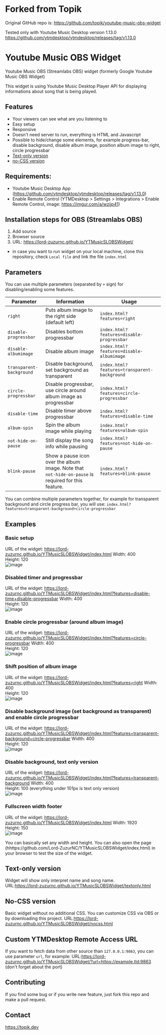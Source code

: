 # Forked from Topik

Original GitHub repo is: https://github.com/topik/youtube-music-obs-widget

Tested only with Youtube Music Desktop version 1.13.0 https://github.com/ytmdesktop/ytmdesktop/releases/tag/v1.13.0

# Youtube Music OBS Widget

Youtube Music OBS (Streamlabs OBS) widget (formerly Google Youtube Music OBS Widget)

This widget is using Youtube Music Desktop Player API for displaying informations about song that is being played.

## Features

- Your viewers can see what are you listening to
- Easy setup
- Responsive
- Doesn't need server to run, everything is HTML and Javascript
- Possible to hide/change some elements, for example progress-bar, disable background, disable album image, position album image to right, circle progressbar
- [Text-only version](#Text-only-version)
- [no-CSS version](#no-CSS-version)

## Requirements:

- Youtube Music Desktop App (https://github.com/ytmdesktop/ytmdesktop/releases/tag/v1.13.0)
- Enable Remote Control (YTMDesktop > Settings > Integrations > Enable Remote Control, image: https://imgur.com/a/wzijp41)

## Installation steps for OBS (Streamlabs OBS)

1. Add source
2. Browser source
3. URL: https://lord-zuzurnc.github.io/YTMusicSLOBSWidget/

- in case you want to run widget on your local machine, clone this repository, check `Local file` and link the file `index.html`

## Parameters

You can use multiple parameters (separated by `+` sign) for disabling/enabling some features.

| Parameter                | Information                                                                                         | Usage                                        |
| ------------------------ | --------------------------------------------------------------------------------------------------- | -------------------------------------------- |
| `right`                  | Puts album image to the right side (default left)                                                   | `index.html?features=right`                  |
| `disable-progressbar`    | Disables bottom progressbar                                                                         | `index.html?features=disable-progressbar`    |
| `disable-albumimage`     | Disable album image                                                                                 | `index.html?features=disable-albumimage`     |
| `transparent-background` | Disable background, set background as transparent                                                   | `index.html?features=transparent-background` |
| `circle-progressbar`     | Disable progressbar, use circle around album image as progressbar                                   | `index.html?features=circle-progressbar`     |
| `disable-time`           | Disable timer above progressbar                                                                     | `index.html?features=disable-time`           |
| `album-spin`             | Spin the album image while playing                                                                  | `index.html?features=album-spin`             |
| `not-hide-on-pause`      | Still display the song info while pausing                                                           | `index.html?features=not-hide-on-pause`      |
| `blink-pause`            | Show a pause icon over the album image. Note that `not-hide-on-pause` is required for this feature. | `index.html?features=blink-pause`            |

You can combine multiple parameters together, for example for transparent background and circle progress bar, you will use: `index.html?features=transparent-background+circle-progressbar`

## Examples

### Basic setup

URL of the widget: https://lord-zuzurnc.github.io/YTMusicSLOBSWidget/index.html
Width: 400  
Height: 120  
![image](https://user-images.githubusercontent.com/3578443/73892612-aed93500-4877-11ea-815b-4cb4aa186321.png)

### Disabled timer and progressbar

URL of the widget: https://lord-zuzurnc.github.io/YTMusicSLOBSWidget/index.html?features=disable-time+disable-progressbar
Width: 400  
Height: 120  
![image](https://user-images.githubusercontent.com/3578443/73892932-7a19ad80-4878-11ea-888f-0ae8f02e2380.png)

### Enable circle progressbar (around album image)

URL of the widget: https://lord-zuzurnc.github.io/YTMusicSLOBSWidget/index.html?features=circle-progressbar
Width: 400  
Height: 120  
![image](https://user-images.githubusercontent.com/3578443/73893118-1348c400-4879-11ea-8d4e-bfedd4fee950.png)

### Shift position of album image

URL of the widget: https://lord-zuzurnc.github.io/YTMusicSLOBSWidget/index.html?features=right
Width: 400  
Height: 120  
![image](https://user-images.githubusercontent.com/3578443/73893232-5a36b980-4879-11ea-9763-741d23df5772.png)

### Disable background image (set background as transparent) and enable circle progressbar

URL of the widget: https://lord-zuzurnc.github.io/YTMusicSLOBSWidget/index.html?features=transparent-background+circle-progressbar
Width: 400  
Height: 120  
![image](https://user-images.githubusercontent.com/3578443/73893495-2314d800-487a-11ea-8d3b-9fddbdf0ec1a.png)

### Disable background, text only version

URL of the widget: https://lord-zuzurnc.github.io/YTMusicSLOBSWidget/index.html?features=transparent-background
Width: 400  
Height: 100 (everything under 101px is text only version)  
![image](https://user-images.githubusercontent.com/3578443/73893693-a7675b00-487a-11ea-9795-f31b6a6f19ed.png)

### Fullscreen width footer

URL of the widget: https://lord-zuzurnc.github.io/YTMusicSLOBSWidget/index.html
Width: 1920  
Height: 150  
![image](https://user-images.githubusercontent.com/3578443/73893833-075e0180-487b-11ea-93f5-b8b086be7d0d.png)

You can basically set any width and height. You can also open the page (hhttps://github.com/Lord-ZuzurNC/YTMusicSLOBSWidget/index.html) in your browser to test the size of the widget.

## Text-only version

Widget will show only interpret name and song name.  
URL:https://lord-zuzurnc.github.io/YTMusicSLOBSWidget/textonly.html

## No-CSS version

Basic widget without no additional CSS. You can customize CSS via OBS or by downloading this project.
URL:https://lord-zuzurnc.github.io/YTMusicSLOBSWidget/nocss.html

## Custom YTMDesktop Remote Access URL

If you want to fetch data from other source than `127.0.0.1:9863`, you can use parameter `url`, for example:
URL:https://lord-zuzurnc.github.io/YTMusicSLOBSWidget/?url=https://example.tld:9863
(don't forget about the port)

## Contributing

If you find some bug or if you write new feature, just fork this repo and make a pull request.

## Contact

https://topik.dev
